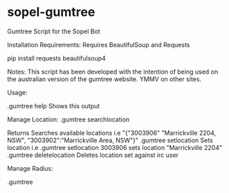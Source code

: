 # sopel-gumtree


Gumtree Script for the Sopel Bot

Installation Requirements: 
Requires BeautifulSoup and Requests

pip install requests beautifulsoup4


Notes: 
This script has been developed with the intention of being used on the australian version of the gumtree website. YMMV on other sites. 


Usage:

.gumtree help       Shows this output 

Manage Location:
.gumtree searchlocation <Search Term>   Returns Searches available locations i.e "{"3003906" "Marrickville 2204, NSW", "3003902":"Marrickville Area, NSW"}"
.gumtree setlocation <loc id> Sets location i.e .gumtree setlocation 3003906 sets location "Marrickville 2204"
.gumtree deletelocation Deletes location set against irc user 

Manage Radius: 






.gumtree 
